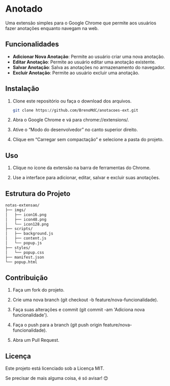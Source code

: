 # Anotado

Uma extensão simples para o Google Chrome que permite aos usuários fazer anotações enquanto navegam na web.

## Funcionalidades

- **Adicionar Nova Anotação**: Permite ao usuário criar uma nova anotação.
- **Editar Anotação**: Permite ao usuário editar uma anotação existente.
- **Salvar Anotação**: Salva as anotações no armazenamento do navegador.
- **Excluir Anotação**: Permite ao usuário excluir uma anotação.

## Instalação

1. Clone este repositório ou faça o download dos arquivos.
   ```bash
   git clone https://github.com/BrenoMdC/anotacoes-ext.git
   ```
2. Abra o Google Chrome e vá para chrome://extensions/.

3. Ative o “Modo do desenvolvedor” no canto superior direito.

4. Clique em “Carregar sem compactação” e selecione a pasta do projeto.

## Uso

1. Clique no ícone da extensão na barra de ferramentas do Chrome.

2. Use a interface para adicionar, editar, salvar e excluir suas anotações.

## Estrutura do Projeto
```bash
notas-extensao/
├── imgs/
│   ├── icon16.png
│   ├── icon48.png
│   └── icon128.png
├── scripts/
│   ├── background.js
│   ├── content.js
│   └── popup.js
├── styles/
│   └── popup.css
├── manifest.json
└── popup.html
```

## Contribuição

1. Faça um fork do projeto.

2. Crie uma nova branch (git checkout -b feature/nova-funcionalidade).

3. Faça suas alterações e commit (git commit -am 'Adiciona nova funcionalidade').

4. Faça o push para a branch (git push origin feature/nova-funcionalidade).

5. Abra um Pull Request.

## Licença

Este projeto está licenciado sob a Licença MIT. 

Se precisar de mais alguma coisa, é só avisar! 😊



